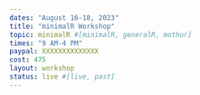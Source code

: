 ```yaml
---
dates: "August 16-18, 2023"
title: "minimalR Workshop"
topic: minimalR #[minimalR, generalR, mothur]
times: "9 AM-4 PM"
paypal: XXXXXXXXXXXXXX
cost: 475
layout: workshop
status: live #[live, past]
---
```

